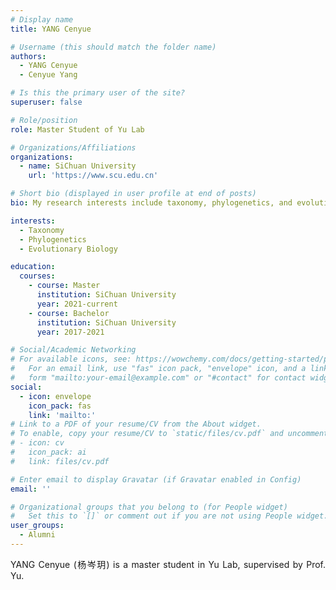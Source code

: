 ```yaml
---
# Display name
title: YANG Cenyue

# Username (this should match the folder name)
authors:
  - YANG Cenyue
  - Cenyue Yang

# Is this the primary user of the site?
superuser: false

# Role/position
role: Master Student of Yu Lab

# Organizations/Affiliations
organizations:
  - name: SiChuan University
    url: 'https://www.scu.edu.cn'

# Short bio (displayed in user profile at end of posts)
bio: My research interests include taxonomy, phylogenetics, and evolutionary biology.

interests:
  - Taxonomy
  - Phylogenetics
  - Evolutionary Biology

education:
  courses:
    - course: Master
      institution: SiChuan University
      year: 2021-current
    - course: Bachelor
      institution: SiChuan University
      year: 2017-2021

# Social/Academic Networking
# For available icons, see: https://wowchemy.com/docs/getting-started/page-builder/#icons
#   For an email link, use "fas" icon pack, "envelope" icon, and a link in the
#   form "mailto:your-email@example.com" or "#contact" for contact widget.
social:
  - icon: envelope
    icon_pack: fas
    link: 'mailto:'
# Link to a PDF of your resume/CV from the About widget.
# To enable, copy your resume/CV to `static/files/cv.pdf` and uncomment the lines below.
# - icon: cv
#   icon_pack: ai
#   link: files/cv.pdf

# Enter email to display Gravatar (if Gravatar enabled in Config)
email: ''

# Organizational groups that you belong to (for People widget)
#   Set this to `[]` or comment out if you are not using People widget.
user_groups:
  - Alumni
---
```


<div style="text-align: justify">

YANG Cenyue (杨岑玥) is a master student in Yu Lab, supervised by Prof. Yu.

</div>
